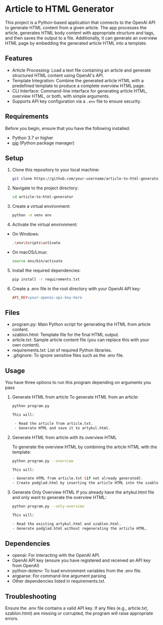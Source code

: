 # Article to HTML Generator

This project is a Python-based application that connects to the OpenAI API to generate HTML content from a given article. The app processes the article, generates HTML body content with appropriate structure and tags, and then saves the output to a file. Additionally, it can generate an overview HTML page by embedding the generated article HTML into a template.

## Features

 - Article Processing: Load a text file containing an article and generate structured HTML content using OpenAI's API.
 - Template Integration: Combine the generated article HTML with a predefined template to produce a complete overview HTML page.
 - CLI Interface: Command-line interface for generating article HTML, overview HTML, or both, with simple arguments.
 - Supports API key configuration via a `.env` file to ensure security.

## Requirements

Before you begin, ensure that you have the following installed:

 - Python 3.7 or higher
 - [pip](https://pip.pypa.io/en/stable/) (Python package manager)

## Setup

1. Clone this repository to your local machine:

   ```bash
   git clone https://github.com/your-username/article-to-html-generator.git

2. Navigate to the project directory:

	```bash
	cd article-to-html-generator

3. Create a virtual environment:

	```bash
	python -m venv env

4. Activate the virtual environment:

 - On Windows:

	```bash
	.\env\Scripts\activate

 - On macOS/Linux:

	```bash
	source env/bin/activate

5. Install the required dependencies:

	```bash
	pip install -r requirements.txt

6. Create a .env file in the root directory with your OpenAI API key:

	```makefile
	API_KEY=your-openai-api-key-here

## Files

 - program.py: Main Python script for generating the HTML from article content.
 - szablon.html: Template file for the final HTML output.
 - article.txt: Sample article content file (you can replace this with your own content).
 - requirements.txt: List of required Python libraries.
 - .gitignore: To ignore sensitive files such as the .env file.

## Usage

You have three options to run this program depending on arguments you pass

1. Generate HTML from article
	To generate HTML from an article:

	```bash
	python program.py

	This will:

	 - Read the article from article.txt.
	 - Generate HTML and save it to artykul.html.

2. Generate HTML from article with its overview HTML

	To generate the overview HTML by combining the article HTML with the template:

	```bash
	python program.py --overview

	This will:

	- Generate HTML from article.txt (if not already generated).
	- Create podglad.html by inserting the article HTML into the szablon.html template.

3. Generate Only Overview HTML
	If you already have the artykul.html file and only want to generate the overview HTML:

	```bash
	python program.py --only-overview

	This will:

	- Read the existing artykul.html and szablon.html.
	- Generate podglad.html without regenerating the article HTML.

## Dependencies

 - openai: For interacting with the OpenAI API.
 - OpenAI API key (ensure you have registered and received an API key from OpenAI)
 - python-dotenv: To load environment variables from the .env file.
 - argparse: For command-line argument parsing
 - Other dependencies listed in requirements.txt.

## Troubleshooting

Ensure the .env file contains a valid API key.
If any files (e.g., article.txt, szablon.html) are missing or corrupted, the program will raise appropriate errors.